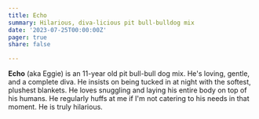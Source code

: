 ```yaml
---
title: Echo 
summary: Hilarious, diva-licious pit bull-bulldog mix
date: '2023-07-25T00:00:00Z'
pager: true
share: false

---
```


**Echo** (aka Eggie) is an 11-year old pit bull-bull dog mix. He's loving, gentle, and a complete diva. He insists on being tucked in at night with the softest, plushest blankets. He loves snuggling and laying his entire body on top of his humans. He regularly huffs at me if I'm not catering to his needs in that moment. He is truly hilarious.
